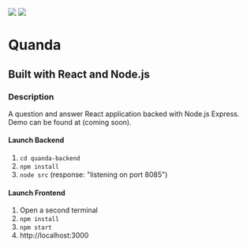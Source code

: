 ![](https://github.com/Lylio/image-repo/blob/master/logos/react.png?raw=true)
![](https://github.com/Lylio/image-repo/blob/master/logos/nodejs.png?raw=true)
# Quanda
## Built with React and Node.js

### Description
A question and answer React application backed with Node.js Express. Demo can be found at (coming soon).

#### Launch Backend
1. `cd quanda-backend`
2. `npm install`
3. `node src` (response: "listening on port 8085")

#### Launch Frontend
1. Open a second terminal
2. `npm install`
3. `npm start`
4. http://localhost:3000



